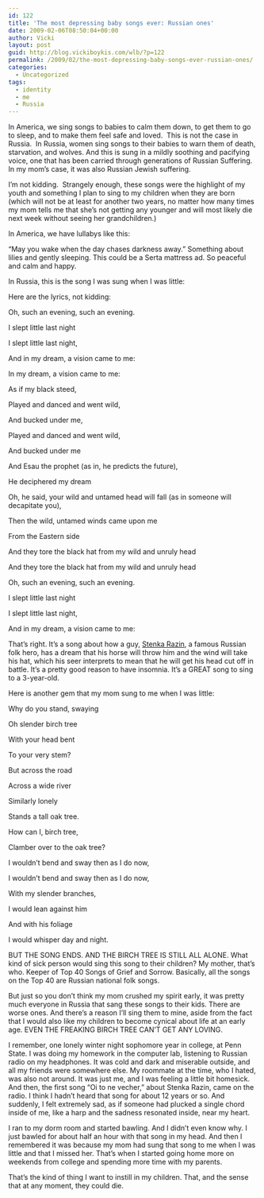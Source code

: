 ```yaml
---
id: 122
title: 'The most depressing baby songs ever: Russian ones'
date: 2009-02-06T08:50:04+00:00
author: Vicki
layout: post
guid: http://blog.vickiboykis.com/wlb/?p=122
permalink: /2009/02/the-most-depressing-baby-songs-ever-russian-ones/
categories:
  - Uncategorized
tags:
  - identity
  - me
  - Russia
---
```

In America, we sing songs to babies to calm them down, to get them to go to sleep, and to make them feel safe and loved.  This is not the case in Russia.  In Russia, women sing songs to their babies to warn them of death, starvation, and wolves. And this is sung in a mildly soothing and pacifying voice, one that has been carried through generations of Russian Suffering. In my mom&#8217;s case, it was also Russian Jewish suffering.   

I&#8217;m not kidding.  Strangely enough, these songs were the highlight of my youth and something I plan to sing to my children when they are born (which will not be at least for another two years, no matter how many times my mom tells me that she&#8217;s not getting any younger and will most likely die next week without seeing her grandchildren.)

In America, we have lullabys like this:
  

  
&#8220;May you wake when the day chases darkness away.&#8221; Something about lilies and gently sleeping. This could be a Serta mattress ad. So peaceful and calm and happy.

In Russia, this is the song I was sung when I was little:
  


Here are the lyrics, not kidding:

Oh, such an evening, such an evening.
  
I slept little last night
  
I slept little last night,
  
And in my dream, a vision came to me:

In my dream, a vision came to me:
  
As if my black steed,
  
Played and danced and went wild,
  
And bucked under me,
  
Played and danced and went wild,
  
And bucked under me

And Esau the prophet (as in, he predicts the future),
  
He deciphered my dream
  
Oh, he said, your wild and untamed head will fall (as in someone will decapitate you), 

Then the wild, untamed winds came upon me
  
From the Eastern side
  
And they tore the black hat from my wild and unruly head
  
And they tore the black hat from my wild and unruly head

Oh, such an evening, such an evening.
  
I slept little last night
  
I slept little last night,
  
And in my dream, a vision came to me:

That&#8217;s right. It&#8217;s a song about how a guy, [Stenka Razin](http://en.wikipedia.org/wiki/Stenka_Razin), a famous Russian folk hero, has a dream that his horse will throw him and the wind will take his hat, which his seer interprets to mean that he will get his head cut off in battle. It&#8217;s a pretty good reason to have insomnia. It&#8217;s a GREAT song to sing to a 3-year-old.

Here is another gem that my mom sung to me when I was little:



Why do you stand, swaying
  
Oh slender birch tree
  
With your head bent
  
To your very stem?

But across the road
  
Across a wide river
  
Similarly lonely
  
Stands a tall oak tree.

How can I, birch tree,
  
Clamber over to the oak tree?
  
I wouldn&#8217;t bend and sway then as I do now,
  
I wouldn&#8217;t bend and sway then as I do now, 

With my slender branches,
  
I would lean against him
  
And with his foliage
  
I would whisper day and night.

BUT THE SONG ENDS. AND THE BIRCH TREE IS STILL ALL ALONE. What kind of sick person would sing this song to their children? My mother, that&#8217;s who. Keeper of Top 40 Songs of Grief and Sorrow. Basically, all the songs on the Top 40 are Russian national folk songs. 

But just so you don&#8217;t think my mom crushed my spirit early, it was pretty much everyone in Russia that sang these songs to their kids. There are worse ones. And there&#8217;s a reason I&#8217;ll sing them to mine, aside from the fact that I would also like my children to become cynical about life at an early age. EVEN THE FREAKING BIRCH TREE CAN&#8217;T GET ANY LOVING.

I remember, one lonely winter night sophomore year in college, at Penn State. I was doing my homework in the computer lab, listening to Russian radio on my headphones. It was cold and dark and miserable outside, and all my friends were somewhere else. My roommate at the time, who I hated, was also not around. It was just me, and I was feeling a little bit homesick. And then, the first song &#8220;Oi to ne vecher,&#8221; about Stenka Razin, came on the radio. I think I hadn&#8217;t heard that song for about 12 years or so. And suddenly, I felt extremely sad, as if someone had plucked a single chord inside of me, like a harp and the sadness resonated inside, near my heart. 

I ran to my dorm room and started bawling. And I didn&#8217;t even know why. I just bawled for about half an hour with that song in my head. And then I remembered it was because my mom had sung that song to me when I was little and that I missed her. That&#8217;s when I started going home more on weekends from college and spending more time with my parents. 

That&#8217;s the kind of thing I want to instill in my children. That, and the sense that at any moment, they could die.
